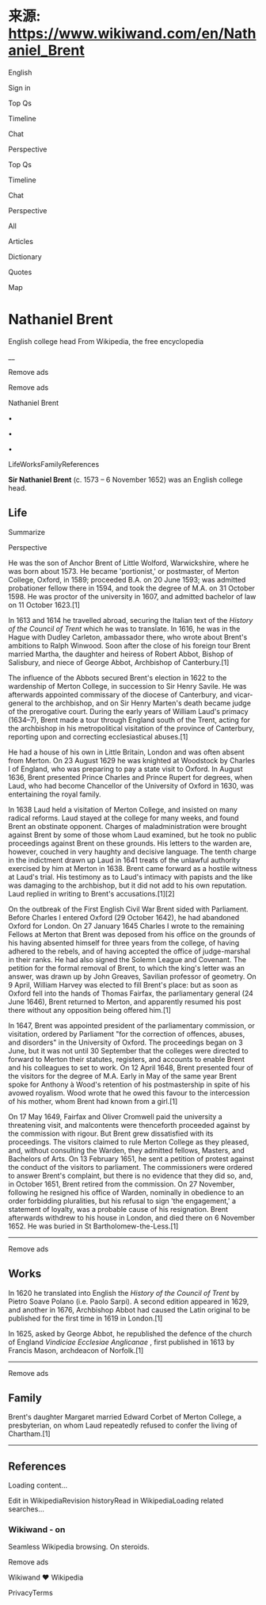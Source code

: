 # 来源: https://www.wikiwand.com/en/Nathaniel_Brent

English

Sign in

Top Qs

Timeline

Chat

Perspective

Top Qs

Timeline

Chat

Perspective

All

Articles

Dictionary

Quotes

Map

# Nathaniel Brent

English college head From Wikipedia, the free encyclopedia

 __

Remove ads

Remove ads

Nathaniel Brent

•

•

•

LifeWorksFamilyReferences

**Sir Nathaniel Brent** (c. 1573 – 6 November 1652) was an English college head.

## Life

Summarize

Perspective

He was the son of Anchor Brent of Little Wolford, Warwickshire, where he was born about 1573. He became 'portionist,' or postmaster, of Merton College, Oxford, in 1589; proceeded B.A. on 20 June 1593; was admitted probationer fellow there in 1594, and took the degree of M.A. on 31 October 1598. He was proctor of the university in 1607, and admitted bachelor of law on 11 October 1623.[1]

In 1613 and 1614 he travelled abroad, securing the Italian text of the _History of the Council of Trent_ which he was to translate. In 1616, he was in the Hague with Dudley Carleton, ambassador there, who wrote about Brent's ambitions to Ralph Winwood. Soon after the close of his foreign tour Brent married Martha, the daughter and heiress of Robert Abbot, Bishop of Salisbury, and niece of George Abbot, Archbishop of Canterbury.[1]

The influence of the Abbots secured Brent's election in 1622 to the wardenship of Merton College, in succession to Sir Henry Savile. He was afterwards appointed commissary of the diocese of Canterbury, and vicar-general to the archbishop, and on Sir Henry Marten's death became judge of the prerogative court. During the early years of William Laud's primacy (1634–7), Brent made a tour through England south of the Trent, acting for the archbishop in his metropolitical visitation of the province of Canterbury, reporting upon and correcting ecclesiastical abuses.[1]

He had a house of his own in Little Britain, London and was often absent from Merton. On 23 August 1629 he was knighted at Woodstock by Charles I of England, who was preparing to pay a state visit to Oxford. In August 1636, Brent presented Prince Charles and Prince Rupert for degrees, when Laud, who had become Chancellor of the University of Oxford in 1630, was entertaining the royal family.

In 1638 Laud held a visitation of Merton College, and insisted on many radical reforms. Laud stayed at the college for many weeks, and found Brent an obstinate opponent. Charges of maladministration were brought against Brent by some of those whom Laud examined, but he took no public proceedings against Brent on these grounds. His letters to the warden are, however, couched in very haughty and decisive language. The tenth charge in the indictment drawn up Laud in 1641 treats of the unlawful authority exercised by him at Merton in 1638. Brent came forward as a hostile witness at Laud's trial. His testimony as to Laud's intimacy with papists and the like was damaging to the archbishop, but it did not add to his own reputation. Laud replied in writing to Brent's accusations.[1][2]

On the outbreak of the First English Civil War Brent sided with Parliament. Before Charles I entered Oxford (29 October 1642), he had abandoned Oxford for London. On 27 January 1645 Charles I wrote to the remaining Fellows at Merton that Brent was deposed from his office on the grounds of his having absented himself for three years from the college, of having adhered to the rebels, and of having accepted the office of judge-marshal in their ranks. He had also signed the Solemn League and Covenant. The petition for the formal removal of Brent, to which the king's letter was an answer, was drawn up by John Greaves, Savilian professor of geometry. On 9 April, William Harvey was elected to fill Brent's place: but as soon as Oxford fell into the hands of Thomas Fairfax, the parliamentary general (24 June 1646), Brent returned to Merton, and apparently resumed his post there without any opposition being offered him.[1]

In 1647, Brent was appointed president of the parliamentary commission, or visitation, ordered by Parliament "for the correction of offences, abuses, and disorders" in the University of Oxford. The proceedings began on 3 June, but it was not until 30 September that the colleges were directed to forward to Merton their statutes, registers, and accounts to enable Brent and his colleagues to set to work. On 12 April 1648, Brent presented four of the visitors for the degree of M.A. Early in May of the same year Brent spoke for Anthony à Wood's retention of his postmastership in spite of his avowed royalism. Wood wrote that he owed this favour to the intercession of his mother, whom Brent had known from a girl.[1]

On 17 May 1649, Fairfax and Oliver Cromwell paid the university a threatening visit, and malcontents were thenceforth proceeded against by the commission with rigour. But Brent grew dissatisfied with its proceedings. The visitors claimed to rule Merton College as they pleased, and, without consulting the Warden, they admitted fellows, Masters, and Bachelors of Arts. On 13 February 1651, he sent a petition of protest against the conduct of the visitors to parliament. The commissioners were ordered to answer Brent's complaint, but there is no evidence that they did so, and, in October 1651, Brent retired from the commission. On 27 November, following he resigned his office of Warden, nominally in obedience to an order forbidding pluralities, but his refusal to sign 'the engagement,' a statement of loyalty, was a probable cause of his resignation. Brent afterwards withdrew to his house in London, and died there on 6 November 1652. He was buried in St Bartholomew-the-Less.[1]

____

Remove ads

##  Works

In 1620 he translated into English the _History of the Council of Trent_ by Pietro Soave Polano (i.e. Paolo Sarpi). A second edition appeared in 1629, and another in 1676, Archbishop Abbot had caused the Latin original to be published for the first time in 1619 in London.[1]

In 1625, asked by George Abbot, he republished the defence of the church of England _Vindiciae Ecclesiae Anglicanae_ , first published in 1613 by Francis Mason, archdeacon of Norfolk.[1]

____

Remove ads

##  Family

Brent's daughter Margaret married Edward Corbet of Merton College, a presbyterian, on whom Laud repeatedly refused to confer the living of Chartham.[1]

____

## References

Loading content...

Edit in WikipediaRevision historyRead in WikipediaLoading related searches...

### Wikiwand - on

Seamless Wikipedia browsing. On steroids.

Remove ads

Wikiwand **❤️** Wikipedia

PrivacyTerms
